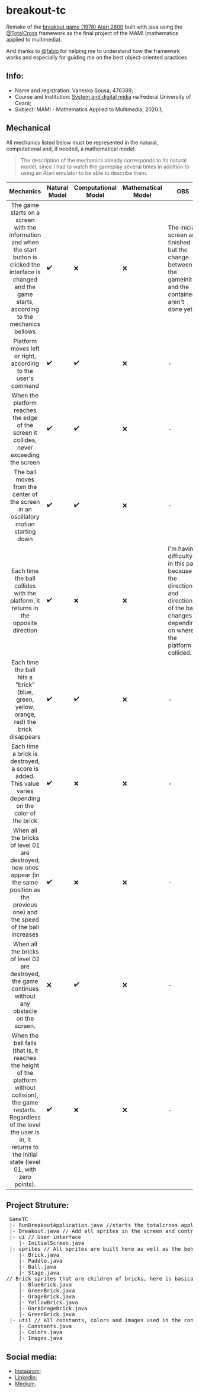 # breakout-tc
 Remake of the [breakout game (1978) Atari 2600](https://www.youtube.com/watch?v=Cr6z3AyhRr8) built with java using the [@TotalCross](https://github.com/TotalCross/) framework as the final project of the MAMI (mathematics applied to multimedia).
 
 And thanks to [@fabio](https://github.com/flsobral) for helping me to understand how the framework works and especially for guiding me on the best object-oriented practices
 
 ## Info:
* Name and registration: Vaneska Sousa, 476389;
* Course and Institution: [System and digital midia](https://smd.ufc.br/pt/sobre-o-curso/) na Federal University of Ceará;
* Subject: MAMI - Mathematics Applied to Multimedia, 2020.1;

## Mechanical
All mechanics listed below must be represented in the natural, computational and, if needed, a mathematical model.

> The description of the mechanics already corresponds to its natural model, since I had to watch the gameplay several times in addition to using an Atari emulator to be able to describe them.

| Mechanics | Natural Model | Computational Model | Mathematical Model | OBS
|:-:|---|---|---|---|
| The game starts on a screen with the information and when the start button is clicked the interface is changed and the game starts, according to the mechanics bellows| :heavy_check_mark: | :x: | :x: | The inicial screen are finished but the change between the gameinit and the container aren't done yet|
| Platform moves left or right, according to the user's command | :heavy_check_mark: | :heavy_check_mark: | :x: | - |
| When the platform reaches the edge of the screen it collides, never exceeding the screen | :heavy_check_mark: | :heavy_check_mark: | :x: | - |
| The ball moves from the center of the screen in an oscillatory motion starting down | :heavy_check_mark: | :heavy_check_mark: | :x: | - |
| Each time the ball collides with the platform, it returns in the opposite direction | :heavy_check_mark: | :x: | :x: | I'm having difficulty in this part because the direction and direction of the ball changes depending on where the platform collided. |
| Each time the ball hits a “brick” (blue, green, yellow, orange, red) the brick disappears | :heavy_check_mark: | :heavy_check_mark: | :x: | - | - |
| Each time a brick is destroyed, a score is added. This value varies depending on the color of the brick | :heavy_check_mark: | :x: | :x: | - |
| When all the bricks of level 01 are destroyed, new ones appear (in the same position as the previous one) and the speed of the ball increases | :heavy_check_mark: | :x: | :x: | - |
| When all the bricks of level 02 are destroyed, the game continues without any obstacle on the screen. | :x: | :heavy_check_mark: | :x: | - |
| When the ball falls (that is, it reaches the height of the platform without collision), the game restarts. Regardless of the level the user is in, it returns to the initial state (level 01, with zero points). | :heavy_check_mark: | :x: | :x: | - |

## Project Struture:

<pre> GameTC
 |- RunBreakoutApplication.java //starts the totalcross application with the desired screen size
 |- Breakout.java // Add all sprites in the screen and controls what the player see. 
 |- ui // User interface 
    |- InitialScreen.java
 |- sprites // All sprites are built here as well as the behavior of each one
    |- Brick.java
    |- Paddle.java
    |- Ball.java
    |- Stage.java 
// Brick sprites that are children of bricks, here is basically change the sprite image. 
    |- BlueBrick.java 
    |- GreenBrick.java
    |- OrageBrick.java
    |- YellowBrick.java
    |- DarkOrageBrick.java
    |- GreenBrick.java
 |- util // All constants, colors and images used in the construction of the game are placed here in order to facilitate the maintenance of the code.
    |- Constants.java 
    |- Colors.java
    |- Images.java
</pre>

## Social media:
* [Instagram](https://www.instagram.com/vaneska.sousa20/);
* [Linkedin](https://www.linkedin.com/in/vaneska-sousa);
* [Medium](https://medium.com/@vaneskakaren15).
